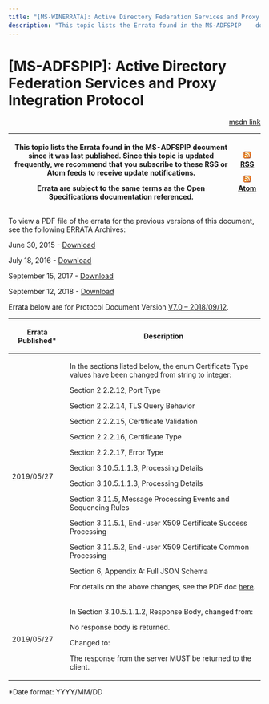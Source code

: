 ```yaml
---
title: "[MS-WINERRATA]: Active Directory Federation Services and Proxy Integration Protocol"
description: "This topic lists the Errata found in the MS-ADFSPIP    document since it was last published. Since this topic is updated    frequently, we"
---
```


# [MS-ADFSPIP]: Active Directory Federation Services and Proxy Integration Protocol

<p align="right"><a href="https://msdn.microsoft.com/en-us/library/0e416eab-5392-4819-ba08-384794593dc5">msdn link</a></p>
<p> </p>

<table>
 <thead>
  <tr>
   <th>
   <p>This topic lists the Errata found in the MS-ADFSPIP
   document since it was last published. Since this topic is updated
   frequently, we recommend that you subscribe to these RSS or Atom feeds to
   receive update notifications.</p>
   <p>Errata are subject to the same terms as the
   Open Specifications documentation referenced.</p>
   </th>
   <th>
   <p><img id="Picture 107" src="ms-winerrata_files/image001.png"><a href="http://blogs.msdn.com/b/protocol_content_errata/rss.aspx">RSS</a> </p>
   <p><img id="Picture 106" src="ms-winerrata_files/image001.png"><a href="http://blogs.msdn.com/b/protocol_content_errata/atom.aspx">Atom</a></p>
   </th>
  </tr>
 </thead>
</table>

<p>To view a PDF file of the errata for the previous versions
of this document, see the following ERRATA Archives:</p>

<p>June 30, 2015 - <a href="http://go.microsoft.com/fwlink/?LinkId=617579">Download</a></p>

<p>July 18, 2016 - <a href="http://go.microsoft.com/fwlink/?LinkId=822549">Download</a></p>

<p>September 15, 2017 - <a href="https://winprotocoldoc.blob.core.windows.net/productionwindowsarchives/MS-WINERRATA/%5bMS-WINERRATA%5d-170915.pdf">Download</a><span> </span></p>

<p>September 12, 2018 - <a href="https://winprotocoldoc.blob.core.windows.net/productionwindowsarchives/MS-WINERRATA/%5bMS-WINERRATA%5d-180912.pdf">Download</a></p>

<p>Errata below are for Protocol Document Version <a href="https://docs.microsoft.com/en-us/openspecs/windows_protocols/MS-ADFSPIP/76deccb1-1429-4c80-8349-d38e61da5cbb">V7.0
– 2018/09/12</a>.</p>

<table>
 <thead>
  <tr>
   <th>
   <p>Errata Published*</p>
   </th>
   <th>
   <p>Description</p>
   </th>
  </tr>
 </thead>
 <tr>
  <td>
  <p>2019/05/27</p>
  </td>
  <td>
  <p>In the sections listed below, the enum Certificate
  Type values have been changed from string to integer:</p>
  <p> </p>
  <p>Section 2.2.2.12, Port Type&#8203;</p>
  <p>Section 2.2.2.14, TLS Query Behavior&#8203;</p>
  <p>Section 2.2.2.15, Certificate Validation&#8203;</p>
  <p>Section 2.2.2.16, Certificate Type&#8203;</p>
  <p>Section 2.2.2.17, Error Type</p>
  <p>Section 3.10.5.1.1.3, Processing Details&#8203;</p>
  <p>Section 3.10.5.1.1.3, Processing Details&#8203;</p>
  <p>Section 3.11.5, Message Processing Events and
  Sequencing Rules&#8203;</p>
  <p>Section 3.11.5.1, End-user X509 Certificate Success
  Processing&#8203;</p>
  <p>Section 3.11.5.2, End-user X509 Certificate Common
  Processing&#8203;</p>
  <p>Section 6, Appendix A: Full JSON Schema</p>
  <p> </p>
  <p>For details on the above changes, see the PDF doc <a href="https://winprotocoldoc.blob.core.windows.net/productionwindowsarchives/MS-ADFSPIP/%5bMS-ADFSPIP%5d_190527_errata_diff.pdf">here</a>.</p>
  </td>
 </tr>
 <tr>
  <td>
  <p>2019/05/27</p>
  </td>
  <td>
  <p>In Section 3.10.5.1.1.2, Response Body, changed from:</p>
  <p> </p>
  <p>No response body is returned.</p>
  <p> </p>
  <p>Changed to:</p>
  <p> </p>
  <p>The response from the server MUST be returned to the
  client.</p>
  </td>
 </tr>
</table>

<p>*Date format: YYYY/MM/DD</p>


                